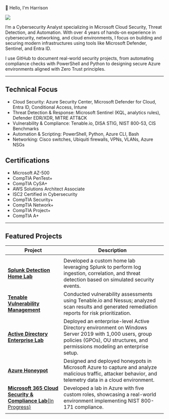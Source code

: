 👋 Hello, I'm Harrison

<a href="https://www.linkedin.com/in/harrison-knapp-175aes" target="_blank"> <img src="https://img.shields.io/badge/-LinkedIn-0072b1?&style=for-the-badge&logo=linkedin&logoColor=white" /> </a>

I’m a Cybersecurity Analyst specializing in Microsoft Cloud Security, Threat Detection, and Automation.
With over 4 years of hands-on experience in cybersecurity, networking, and cloud environments, I focus on building and securing modern infrastructures using tools like Microsoft Defender, Sentinel, and Entra ID.

I use GitHub to document real-world security projects, from automating compliance checks with PowerShell and Python to designing secure Azure environments aligned with Zero Trust principles.

---

##  Technical Focus

- Cloud Security: Azure Security Center, Microsoft Defender for Cloud, Entra ID, Conditional Access, Intune
- Threat Detection & Response: Microsoft Sentinel (KQL, analytics rules), Defender EDR/XDR, MITRE ATT&CK
- Vulnerability & Compliance: Tenable.io, DISA STIG, NIST 800-53, CIS Benchmarks
- Automation & Scripting: PowerShell, Python, Azure CLI, Bash
- Networking: Cisco switches, Ubiquiti firewalls, VPNs, VLANs, Azure NSGs

##  Certifications
- Microsoft AZ-500
- CompTIA PenTest+
- CompTIA CySA+
- AWS Solutions Architect Associate
- ISC2 Certified in Cybersecurity
- CompTIA Security+
- CompTIA Network+
- CompTIA Project+
- CompTIA A+

---

## Featured Projects



| Project                                                                                                                                               | Description                                                                                                                                                                                |
| ----------------------------------------------------------------------------------------------------------------------------------------------------- | ------------------------------------------------------------------------------------------------------------------------------------------------------------------------------------------ |
                                                          |
| [**Splunk Detection Home Lab**](https://github.com/hknapp518/Detection-HomeLab)                                                                       | Developed a custom home lab leveraging Splunk to perform log ingestion, correlation, and threat detection based on simulated security events.                                              |
| [**Tenable Vulnerability Management**](https://github.com/hknapp518/Tenable-Vulnerability-Managment)                                                  | Conducted vulnerability assessments using Tenable.io and Nessus; analyzed scan results and generated remediation reports for risk prioritization.                                  |
| [**Active Directory Enterprise Lab**](https://github.com/hknapp518/Active-Directory)                                                                  | Deployed an enterprise-level Active Directory environment on Windows Server 2019 with 1,000 users, group policies (GPOs), OU structures, and permissions modeling an enterprise setup. |
| [**Azure Honeypot**](https://github.com/hknapp518/AzureHoneyPot)                                                                                      | Designed and deployed honeypots in Microsoft Azure to capture and analyze malicious traffic, attacker behavior, and telemetry data in a cloud environment.    
| [**Microsoft 365 Cloud Security & Compliance Lab**(In Progress)](https://github.com/hknapp518/Microsoft-365-Cloud-Security-Compliance-Lab-NIST-800-171-Alignment-) | Developed a lab in Azure with five custom roles, showcasing a real-world environment implementing NIST 800-171 compliance.   |
                            |





